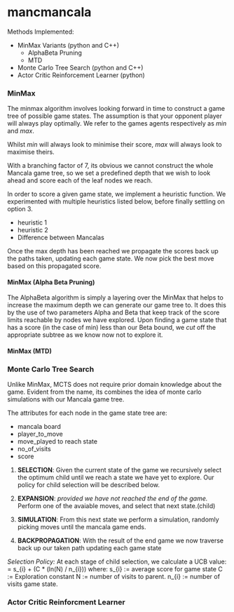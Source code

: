 # mancmancala

Methods Implemented:
  * MinMax Variants (python and C++)
    * AlphaBeta Pruning
    * MTD
  * Monte Carlo Tree Search (python and C++)
  * Actor Critic Reinforcement Learner (python)
  
 ### MinMax
 The minmax algorithm involves looking forward in time to construct a game tree of possible game states.
 The assumption is that your opponent player will always play optimally. 
 We refer to the games agents respectively as *min* and *max*. 
 

Whilst *min* will always look to minimise their score, *max* will always look to maximise theirs.

With a branching factor of 7, its obvious we cannot construct the whole Mancala game tree, so we set a predefined depth that we wish to look ahead and score each of the leaf nodes we reach.

In order to score a given game state, we implement a heuristic function. 
We experimented with multiple heuristics listed below, before finally settling on option 3.
  * heuristic 1
  * heuristic 2
  * Difference between Mancalas
  
Once the max depth has been reached we propagate the scores back up the paths taken, updating each game state. We now pick the best move based on this propagated score.
  
  #### MinMax (Alpha Beta Pruning)
The AlphaBeta algorithm is simply a layering over the MinMax that helps to increase the maximum depth we can generate our game tree to. It does this by the use of two parameters Alpha and Beta that keep track of the score limits reachable by nodes we have explored. Upon finding a game state that has a score (in the case of min) less than our Beta bound, we *cut* off the appropriate subtree as we know now not to explore it. 
  
  #### MinMax (MTD)
  
### Monte Carlo Tree Search
Unlike MinMax, MCTS does not require prior domain knowledge about the game. 
Evident from the name, its combines the idea of monte carlo simulations with our Mancala game tree.

The attributes for each node in the game state tree are:
  * mancala board
  * player_to_move
  * move_played to reach state
  * no_of_visits
  * score

1. **SELECTION**: 
Given the current state of the game we recursively select the optimum child until we reach a state
we have yet to explore. Our policy for child selection will be described below.

2. **EXPANSION**: *provided we have not reached the end of the game.*
Perform one of the avaiable moves, and select that next state.(child) 

3. **SIMULATION**:
From this next state we perform a simulation, randomly picking moves until the mancala game ends.

4. **BACKPROPAGATION**:
With the result of the end game we now traverse back up our taken path updating each game state 

*Selection Policy:* 
At each stage of child selection, we calculate a UCB value:
  = s_{i} + (C * (ln(N) / n_{i}))
  where: 
    s_{i} := average score for game state
    C := Exploration constant
    N := number of visits to parent. 
    n_{i} := number of visits game state.
    


### Actor Critic Reinforcment Learner
